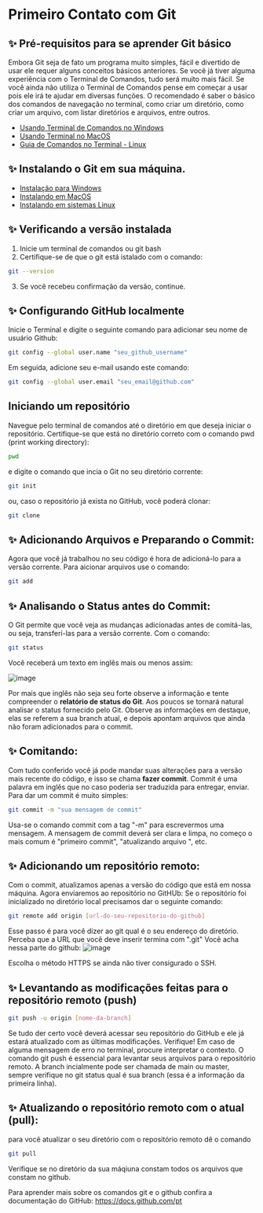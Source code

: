 # Primeiro Contato com Git

## :sparkles: Pré-requisitos para se aprender Git básico
Embora Git seja de fato um programa muito simples, fácil e divertido de usar ele requer alguns conceitos básicos anteriores. Se você já tiver alguma experiência com
o Terminal de Comandos, tudo será muito mais fácil. Se você ainda não utiliza o Terminal de Comandos pense em começar a usar pois ele irá te ajudar em diversas 
funções. O recomendado é saber o básico dos comandos de navegação no terminal, como criar um diretório, como criar um arquivo, com listar diretórios e arquivos, entre 
outros.
- [Usando Terminal de Comandos no Windows](https://blog.cod3r.com.br/terminal-no-windows/)
- [Usando Terminal no MacOS](https://recoverit.wondershare.com.br/mac-tips/how-to-open-terminal-and-use-terminal-on-mac.html)
- [Guia de Comandos no Terminal - Linux](https://www.hostinger.com.br/tutoriais/comandos-linux) 


## :sparkles: Instalando o Git em sua máquina. 
- [Instalação para Windows](https://dicasdeprogramacao.com.br/como-instalar-o-git-no-windows/)
- [Instalando em MacOS](https://br.atsit.in/archives/30539) 
- [Instalando em sistemas Linux](https://git-scm.com/book/pt-br/v2/Come%C3%A7ando-Instalando-o-Git) 


## :sparkles: Verificando a versão instalada
1. Inicie um terminal de comandos ou git bash
2. Certifique-se de que o git está istalado com o comando:
```bash
git --version
```
3. Se você recebeu confirmação da versão, continue.

## :sparkles: Configurando GitHub localmente
Inicie o Terminal e digite o seguinte comando para adicionar seu nome de usuário Github:
```bash
git config --global user.name "seu_github_username"
```

Em seguida, adicione seu e-mail usando este comando:
```bash
git config --global user.email "seu_email@github.com"
```

## Iniciando um repositório 
Navegue pelo terminal de comandos até o diretório em que deseja iniciar o repositório. 
Certifique-se que está no diretório correto com o comando pwd (print working directory):
```bash
pwd
```
e digite o comando que incia o Git no seu diretório corrente:
```bash
git init
```
ou, caso o repositório já exista no GitHub, você poderá clonar:
```bash
git clone
```


## :sparkles: Adicionando Arquivos e Preparando o Commit: 
Agora que você já trabalhou no seu código é hora de adicioná-lo para a versão corrente. 
Para aicionar arquivos use o comando:
```bash
git add
```

## :sparkles: Analisando o Status antes do Commit:
O Git permite que você veja as mudanças adicionadas antes de comitá-las, ou seja, transferí-las para a versão corrente. 
Com o comando: 
```bash
git status
```
Você receberá um texto em inglês mais ou menos assim: 

![image](https://user-images.githubusercontent.com/72423464/155199941-05ae18c1-364d-4315-8409-8f3a1af8d2df.png)

Por mais que inglês não seja seu forte observe a informação e tente compreender o **relatório de status do Git**. 
Aos poucos se tornará natural analisar o status fornecido pelo Git. Observe as informações em destaque, elas se referem a sua branch atual, 
e depois apontam arquivos que ainda não foram adicionados para o commit.

## :sparkles: Comitando:

Com tudo conferido você já pode mandar suas alterações para a versão mais recente do código, e isso se chama __fazer commit__.
Commit é uma palavra em inglês que no caso poderia ser traduzida para entregar, enviar.
Para dar um commit é muito simples:
```bash
git commit -m "sua mensagem de commit" 
```

Usa-se o comando commit com a tag "-m" para escrevermos uma mensagem. A mensagem de commit deverá ser clara e limpa, no começo o mais comum é 
"primeiro commit", "atualizando arquivo ", etc.

## :sparkles: Adicionando um repositório remoto:
Com o commit, atualizamos apenas a versão do código que está em nossa máquina. Agora enviaremos ao repositório no GitHUb: 
Se o repositório foi inicializado no diretório local precisamos dar o seguinte comando: 

```bash
git remote add origin [url-do-seu-repositorio-do-github]
```
Esse passo é para você dizer ao git qual é o seu endereço do diretório. Perceba que a URL que você deve inserir termina com ".git"
Você acha nessa parte do github:
![image](https://user-images.githubusercontent.com/72423464/155206018-56727358-d41d-414a-af8c-7b61295e08f8.png)


Escolha o método HTTPS se ainda não tiver consigurado o SSH.

## :sparkles: Levantando as modificações feitas para o repositório remoto (push)
```bash
git push -u origin [nome-da-branch]

```
Se tudo der certo você deverá acessar seu repositório do GitHub e ele já estará atualizado com as últimas modificações. Verifique!
Em caso de alguma mensagem de erro no terminal, procure interpretar o contexto.
O comando git push é essencial para levantar seus arquivos para o repositório remoto.
A branch incialmente pode ser chamada de main ou master, sempre verifique no git status qual é sua branch (essa é a informação da primeira linha).

## :sparkles: Atualizando o repositório remoto com o atual (pull):
para você atualizar o seu diretório com o repositório remoto dê o comando
```bash
git pull
```
Verifique se no diretório da sua máqiuna constam todos os arquivos que constam no github. 

Para aprender mais sobre os comandos git e o github confira a documentação do GitHub:
https://docs.github.com/pt




